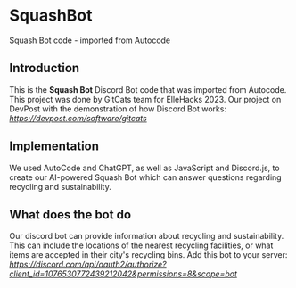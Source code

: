 # SquashBot
Squash Bot code - imported from Autocode

## Introduction
This is the **Squash Bot** Discord Bot code that was imported from Autocode. This project was done by GitCats team for ElleHacks 2023.
Our project on DevPost with the demonstration of how Discord Bot works: *https://devpost.com/software/gitcats*

## Implementation
We used AutoCode and ChatGPT, as well as JavaScript and Discord.js, to create our AI-powered Squash Bot which can answer questions regarding recycling and sustainability.

## What does the bot do
Our discord bot can provide information about recycling and sustainability. This can include the locations of the nearest recycling facilities, or what items are accepted in their city's recycling bins. 
Add this bot to your server: *https://discord.com/api/oauth2/authorize?client_id=1076530772439212042&permissions=8&scope=bot*
